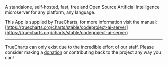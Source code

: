 A standalone, self-hosted, fast, free and Open Source Artificial Intelligence microserver for any platform, any language.

This App is supplied by TrueCharts, for more information visit the manual: [https://truecharts.org/charts/stable/codeproject-ai-server](https://truecharts.org/charts/stable/codeproject-ai-server)

---

TrueCharts can only exist due to the incredible effort of our staff.
Please consider making a [donation](https://truecharts.org/sponsor) or contributing back to the project any way you can!
